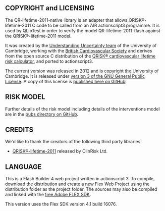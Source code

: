 COPYRIGHT and LICENSING
-----------------------
The QR-lifetime-2011-native library is an adapter that allows QRISK®-lifetime-2011 C code to be called from an AIR actionscript3 programme. It is used by QLibTest in order to verify the model QR-lifetime-2011-flash against the QRISK®-lifetime-2011 model.

It was created by the [Understanding Uncertainty team](http://understandinguncertainty.org) of the University of Cambridge, 
working with the [British Cardiovascular Society](http://www.bcs.com) and derives from the open source C distribution of the [QRISK® cardiovascular lifetime risk calculator](http://qrisk.org/lifetime/index.php), and ported to actionscript3.

The current version was released in 2012 and is copyright the University of Cambridge. 
It is released under [version 3 of the GNU General Public License](http://www.gnu.org/licenses/gpl.html).
A copy of this license is [published here on GitHub](https://github.com/BritCardSoc/QR-lifetime-2011-native/LICENSE).

RISK MODEL
----------	
Further details of the risk model including details of the interventions model are in the [pubs directory on GitHub](https://github.com/BritCardSoc/JBS3Risk).

CREDITS
-------
We'd like to thank the creators of the following third party libraries:

* 	[QRISK®-lifetime-2011](http://qrisk.org/lifetime/QRISK-lifetime-2011-opensource.v1.0.tgz) released by ClinRisk Ltd.

LANGUAGE
--------
This is a Flash Builder 4 web project written in actionscript 3. 
To compile, download the distribution and create a new Flex Web Project using the distribution folder as
the project folder. The sources may also be compiled and linked with the [free Adobe FLEX SDK](http://www.adobe.com/cfusion/entitlement/index.cfm?e=flex4sdk). 

This version uses the Flex SDK version 4.1 build 16076.

